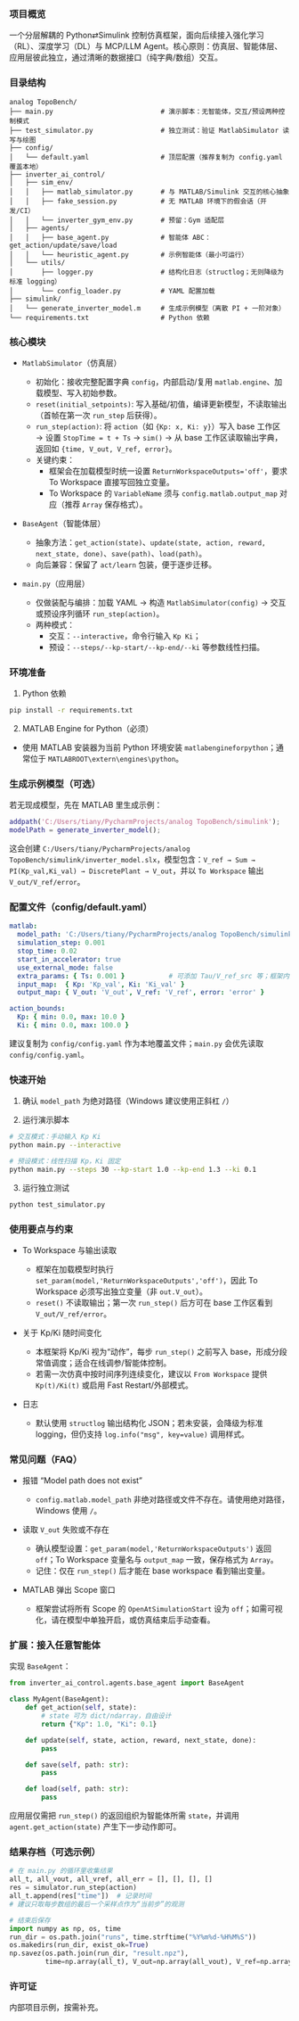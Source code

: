### 项目概览

一个分层解耦的 Python⇄Simulink 控制仿真框架，面向后续接入强化学习（RL）、深度学习（DL）与 MCP/LLM Agent。核心原则：仿真层、智能体层、应用层彼此独立，通过清晰的数据接口（纯字典/数组）交互。

### 目录结构

```plaintext
analog TopoBench/
├── main.py                           # 演示脚本：无智能体，交互/预设两种控制模式
├── test_simulator.py                 # 独立测试：验证 MatlabSimulator 读写与绘图
├── config/
│   └── default.yaml                  # 顶层配置（推荐复制为 config.yaml 覆盖本地）
├── inverter_ai_control/
│   ├── sim_env/
│   │   ├── matlab_simulator.py       # 与 MATLAB/Simulink 交互的核心抽象
│   │   ├── fake_session.py           # 无 MATLAB 环境下的假会话（开发/CI）
│   │   └── inverter_gym_env.py       # 预留：Gym 适配层
│   ├── agents/
│   │   ├── base_agent.py             # 智能体 ABC：get_action/update/save/load
│   │   └── heuristic_agent.py        # 示例智能体（最小可运行）
│   └── utils/
│       ├── logger.py                 # 结构化日志（structlog；无则降级为标准 logging）
│       └── config_loader.py          # YAML 配置加载
├── simulink/
│   └── generate_inverter_model.m     # 生成示例模型（离散 PI + 一阶对象）
└── requirements.txt                  # Python 依赖
```

### 核心模块

- `MatlabSimulator`（仿真层）
  - 初始化：接收完整配置字典 `config`，内部启动/复用 `matlab.engine`、加载模型、写入初始参数。
  - `reset(initial_setpoints)`: 写入基础/初值，编译更新模型，不读取输出（首帧在第一次 `run_step` 后获得）。
  - `run_step(action)`: 将 `action`（如 `{Kp: x, Ki: y}`）写入 base 工作区 → 设置 `StopTime = t + Ts` → `sim()` → 从 base 工作区读取输出字典，返回如 `{time, V_out, V_ref, error}`。
  - 关键约束：
    - 框架会在加载模型时统一设置 `ReturnWorkspaceOutputs='off'`，要求 To Workspace 直接写回独立变量。
    - To Workspace 的 `VariableName` 须与 `config.matlab.output_map` 对应（推荐 `Array` 保存格式）。

- `BaseAgent`（智能体层）
  - 抽象方法：`get_action(state)`、`update(state, action, reward, next_state, done)`、`save(path)`、`load(path)`。
  - 向后兼容：保留了 `act/learn` 包装，便于逐步迁移。

- `main.py`（应用层）
  - 仅做装配与编排：加载 YAML → 构造 `MatlabSimulator(config)` → 交互或预设序列循环 `run_step(action)`。
  - 两种模式：
    - 交互：`--interactive`，命令行输入 `Kp Ki`；
    - 预设：`--steps/--kp-start/--kp-end/--ki` 等参数线性扫描。

### 环境准备

1) Python 依赖
```bash
pip install -r requirements.txt
```

2) MATLAB Engine for Python（必须）
- 使用 MATLAB 安装器为当前 Python 环境安装 `matlabengineforpython`；通常位于 `MATLABROOT\extern\engines\python`。

### 生成示例模型（可选）

若无现成模型，先在 MATLAB 里生成示例：
```matlab
addpath('C:/Users/tiany/PycharmProjects/analog TopoBench/simulink');
modelPath = generate_inverter_model();
```
这会创建 `C:/Users/tiany/PycharmProjects/analog TopoBench/simulink/inverter_model.slx`，模型包含：`V_ref → Sum → PI(Kp_val,Ki_val) → DiscretePlant → V_out`，并以 `To Workspace` 输出 `V_out/V_ref/error`。

### 配置文件（config/default.yaml）

```yaml
matlab:
  model_path: 'C:/Users/tiany/PycharmProjects/analog TopoBench/simulink/inverter_model.slx'
  simulation_step: 0.001
  stop_time: 0.02
  start_in_accelerator: true
  use_external_mode: false
  extra_params: { Ts: 0.001 }           # 可添加 Tau/V_ref_src 等；框架内部有默认
  input_map:  { Kp: 'Kp_val', Ki: 'Ki_val' }
  output_map: { V_out: 'V_out', V_ref: 'V_ref', error: 'error' }

action_bounds:
  Kp: { min: 0.0, max: 10.0 }
  Ki: { min: 0.0, max: 100.0 }
```

建议复制为 `config/config.yaml` 作为本地覆盖文件；`main.py` 会优先读取 `config/config.yaml`。

### 快速开始

1) 确认 `model_path` 为绝对路径（Windows 建议使用正斜杠 `/`）

2) 运行演示脚本
```bash
# 交互模式：手动输入 Kp Ki
python main.py --interactive

# 预设模式：线性扫描 Kp，Ki 固定
python main.py --steps 30 --kp-start 1.0 --kp-end 1.3 --ki 0.1
```

3) 运行独立测试
```bash
python test_simulator.py
```

### 使用要点与约束

- To Workspace 与输出读取
  - 框架在加载模型时执行 `set_param(model,'ReturnWorkspaceOutputs','off')`，因此 To Workspace 必须写出独立变量（非 `out.V_out`）。
  - `reset()` 不读取输出；第一次 `run_step()` 后方可在 base 工作区看到 `V_out/V_ref/error`。

- 关于 Kp/Ki 随时间变化
  - 本框架将 Kp/Ki 视为“动作”，每步 `run_step()` 之前写入 base，形成分段常值调度；适合在线调参/智能体控制。
  - 若需一次仿真中按时间序列连续变化，建议以 `From Workspace` 提供 `Kp(t)/Ki(t)` 或启用 Fast Restart/外部模式。

- 日志
  - 默认使用 `structlog` 输出结构化 JSON；若未安装，会降级为标准 logging，但仍支持 `log.info("msg", key=value)` 调用样式。

### 常见问题（FAQ）

- 报错 “Model path does not exist”
  - `config.matlab.model_path` 非绝对路径或文件不存在。请使用绝对路径，Windows 使用 `/`。

- 读取 `V_out` 失败或不存在
  - 确认模型设置：`get_param(model,'ReturnWorkspaceOutputs')` 返回 `off`；To Workspace 变量名与 `output_map` 一致，保存格式为 `Array`。
  - 记住：仅在 `run_step()` 后才能在 base workspace 看到输出变量。

- MATLAB 弹出 Scope 窗口
  - 框架尝试将所有 Scope 的 `OpenAtSimulationStart` 设为 `off`；如需可视化，请在模型中单独开启，或仿真结束后手动查看。

### 扩展：接入任意智能体

实现 `BaseAgent`：
```python
from inverter_ai_control.agents.base_agent import BaseAgent

class MyAgent(BaseAgent):
    def get_action(self, state):
        # state 可为 dict/ndarray，自由设计
        return {"Kp": 1.0, "Ki": 0.1}

    def update(self, state, action, reward, next_state, done):
        pass

    def save(self, path: str):
        pass

    def load(self, path: str):
        pass
```
应用层仅需把 `run_step()` 的返回组织为智能体所需 `state`，并调用 `agent.get_action(state)` 产生下一步动作即可。

### 结果存档（可选示例）

```python
# 在 main.py 的循环里收集结果
all_t, all_vout, all_vref, all_err = [], [], [], []
res = simulator.run_step(action)
all_t.append(res["time"])  # 记录时间
# 建议只取每步数组的最后一个采样点作为“当前步”的观测

# 结束后保存
import numpy as np, os, time
run_dir = os.path.join("runs", time.strftime("%Y%m%d-%H%M%S"))
os.makedirs(run_dir, exist_ok=True)
np.savez(os.path.join(run_dir, "result.npz"),
         time=np.array(all_t), V_out=np.array(all_vout), V_ref=np.array(all_vref), error=np.array(all_err))
```

### 许可证

内部项目示例，按需补充。


